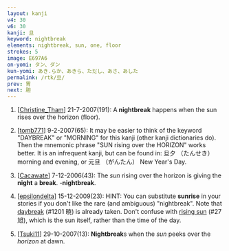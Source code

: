```yaml
---
layout: kanji
v4: 30
v6: 30
kanji: 旦
keyword: nightbreak
elements: nightbreak, sun, one, floor
strokes: 5
image: E697A6
on-yomi: タン、ダン
kun-yomi: あき.らか、あきら、ただし、あさ、あした
permalink: /rtk/旦/
prev: 胃
next: 胆
---
```


1) [<a href="http://kanji.koohii.com/profile/Christine_Tham">Christine_Tham</a>] 21-7-2007(191): A<strong> nightbreak</strong> happens when the sun rises over the horizon (floor).

2) [<a href="http://kanji.koohii.com/profile/tomb771">tomb771</a>] 9-2-2007(65): It may be easier to think of the keyword &quot;DAYBREAK&quot; or &quot;MORNING&quot; for this kanji (other kanji dictionaries do). Then the mnemonic phrase &quot;SUN rising over the HORIZON&quot; works better. It is an infrequent kanji, but can be found in: 旦夕 （たんせき） morning and evening, or 元旦 （がんたん） New Year&#039;s Day.

3) [<a href="http://kanji.koohii.com/profile/Cacawate">Cacawate</a>] 7-12-2006(43): The <em>sun</em> rising over the horizon is giving the <strong>night</strong> a <strong>break</strong>. -<strong>nightbreak</strong>.

4) [<a href="http://kanji.koohii.com/profile/epsilondelta">epsilondelta</a>] 15-12-2009(23): HINT: You can substitute <strong>sunrise</strong> in your stories if you don&#039;t like the rare (and ambiguous) &quot;nightbreak&quot;. Note that <a href="../v4/1201.html">daybreak</a> (#1201 暁) is already taken. Don&#039;t confuse with <a href="../v4/27.html">rising sun</a> (#27 旭), which is the sun itself, rather than the time of the day.

5) [<a href="http://kanji.koohii.com/profile/Tsuki11">Tsuki11</a>] 29-10-2007(13): <strong>Nightbreak</strong>s when the <em>sun</em> peeks over the <em>horizon</em> at dawn.

